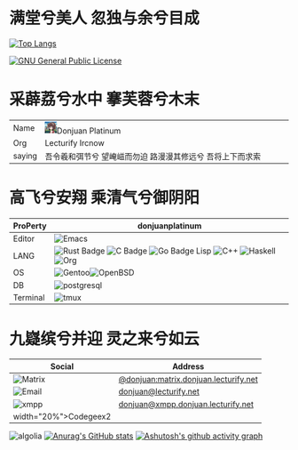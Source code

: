 # 满堂兮美人 忽独与余兮目成

[![Top Langs](https://github-readme-stats.vercel.app/api/top-langs/?username=donjuanplatinum)](https://github.com/donjuanplatinum)

[![GNU General Public License](https://www.donjuan.lecturify.net:7764/badge/license-GPL%20v2-orange.svg?style=flat-square)](http://www.gnu.org/licenses/gpl-2.0.html)

# 采薜荔兮水中 搴芙蓉兮木末
|            |             |
|--------|---------------|
|Name|<img src=https://github.com/donjuanplatinum/donjuanplatinum/blob/main/profile.png width="5%" >Donjuan Platinum |
|Org|Lecturify Ircnow|
|saying|吾令羲和弭节兮 望崦嵫而勿迫 路漫漫其修远兮 吾将上下而求索|

# 高飞兮安翔 乘清气兮御阴阳
|ProPerty                                        |donjuanplatinum
|----------------------------------------------------|---------------------------------------------------------------
|Editor               |![Emacs](https://shields.io/badge/-Emacs?style=flat&logo=gnuemacs&color=white)
|LANG           | ![Rust Badge](https://shields.io/badge/-Rust-3776AB?style=flat&logo=Rust&logoColor=black)  ![C Badge](https://shields.io/badge/-C-3776AB?style=flat&logo=C&logoColor=yellow) ![Go Badge](https://shields.io/badge/-Go-3776AB?style=flat&logo=Go&logoColor=) Lisp  ![C++](https://shields.io/badge/-C++-3776AB?style=flat&logo=cplusplus) ![Haskell](https://shields.io/badge/-Haskell-3776AB?style=flat&logo=haskell) ![Org](https://shields.io/badge/-org-3776AB?style=flat&logo=org&logoColor=)
|OS  | ![Gentoo](https://shields.io/badge/-Gentoo-93f6ef?style=flat&logo=Gentoo&logoColor=Pink)![OpenBSD](https://shields.io/badge/-OpenBSD-93f6ef?logo=OpenBSD) 
|DB   | ![postgresql](https://shields.io/badge/-postgresql-93f6ef?style=for-the-badge&logo=Postgresql) 
|Terminal|![tmux](https://shields.io/badge/-tmux-123124?logo=tmux) 

# 九嶷缤兮并迎 灵之来兮如云
|Social                   |Address
|-----------------------|------------------
|![Matrix](https://shields.io/badge/-Matrix-ffffff?style=flat&logo=Matrix&logoColor=blue)|<a href=https://www.donjuan.lecturify.net:8000/#/#git:matrix.donjuan.lecturify.net>@donjuan:matrix.donjuan.lecturify.net</a>
|![Email](https://shields.io/badge/-Email-ffffff?style=flat)|donjuan@lecturify.net
|![xmpp](https://shields.io/badge/-XMPP-ffffff?style=flat&logo=XMPP&logoColor=blue)|<a href=https://www.donjuan.lecturify.net:8000/#/#git:matrix.donjuan.lecturify.net>donjuan@xmpp.donjuan.lecturify.net</a>
width="20%">Codegeex2</img> |


![algolia](https://github-profile-trophy.vercel.app/?username=donjuanplatinum&theme=algolia)
[![Anurag's GitHub stats](https://github-readme-stats.vercel.app/api?username=donjuanplatinum&theme=radical)](https://github.com/donjuanplatinum)
[![Ashutosh's github activity graph](https://github-readme-activity-graph.vercel.app/graph?username=donjuanplatinum&theme=react-dark)](https://github.com/donjuanplatinum)
